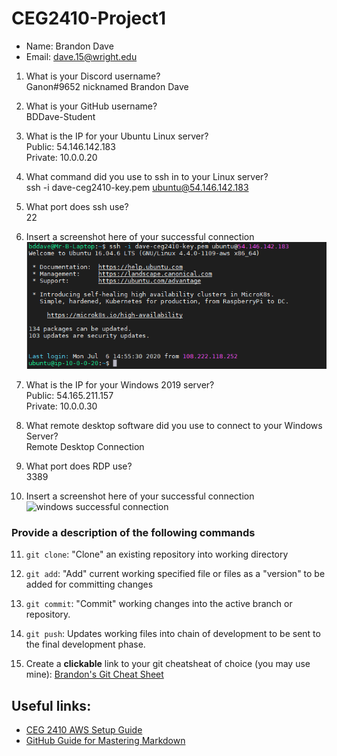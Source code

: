 # CEG2410-Project1

- Name:  Brandon Dave
- Email:  dave.15@wright.edu

1. What is your Discord username?  
  Ganon#9652 nicknamed Brandon Dave
  
2. What is your GitHub username?  
  BDDave-Student
  
3. What is the IP for your Ubuntu Linux server?  
  Public:  54.146.142.183  
  Private:  10.0.0.20  
  
4. What command did you use to ssh in to your Linux server?  
  ssh -i dave-ceg2410-key.pem ubuntu@54.146.142.183  
  
5. What port does ssh use?   
  22

6. Insert a screenshot here of your successful connection  
  ![linux successful connection](images/linux-success.PNG)
  
7. What is the IP for your Windows 2019 server?  
  Public:  54.165.211.157  
  Private:  10.0.0.30  
  
8. What remote desktop software did you use to connect to your Windows Server?  
  Remote Desktop Connection
  
9. What port does RDP use?  
3389

10. Insert a screenshot here of your successful connection  
![windows successful connection](windows-success.PNG)

### Provide a description of the following commands

11. `git clone`:   "Clone" an existing repository into working directory

12. `git add`:   "Add" current working specified file or files as a "version" to be added for committing changes

13. `git commit`:  "Commit" working changes into the active branch or repository.

14. `git push`:  Updates working files into chain of development to be sent to the final development phase.

15. Create a **clickable** link to your git cheatsheat of choice (you may use mine):  [Brandon's Git Cheat Sheet](git-guide.md)

## Useful links:

- [CEG 2410 AWS Setup Guide](https://github.com/pattonsgirl/Spring2021-CEG2410/blob/main/AWS-Setup-Guide.md)
- [GitHub Guide for Mastering Markdown](https://guides.github.com/features/mastering-markdown/)

